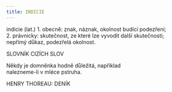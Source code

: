 ```yaml
---
title: INDICIE
---
```


indicie (lat.) 1. obecně: znak, náznak, okolnost budící podezření;  
2\. právnicky: skutečnost, ze které lze vyvodit další skutečnosti;  
nepřímý důkaz, podezřelá okolnost.

SLOVNÍK CIZÍCH SLOV

Někdy je domněnka hodně důležitá, například  
nalezneme-li v mléce pstruha.

HENRY THOREAU: DENÍK
